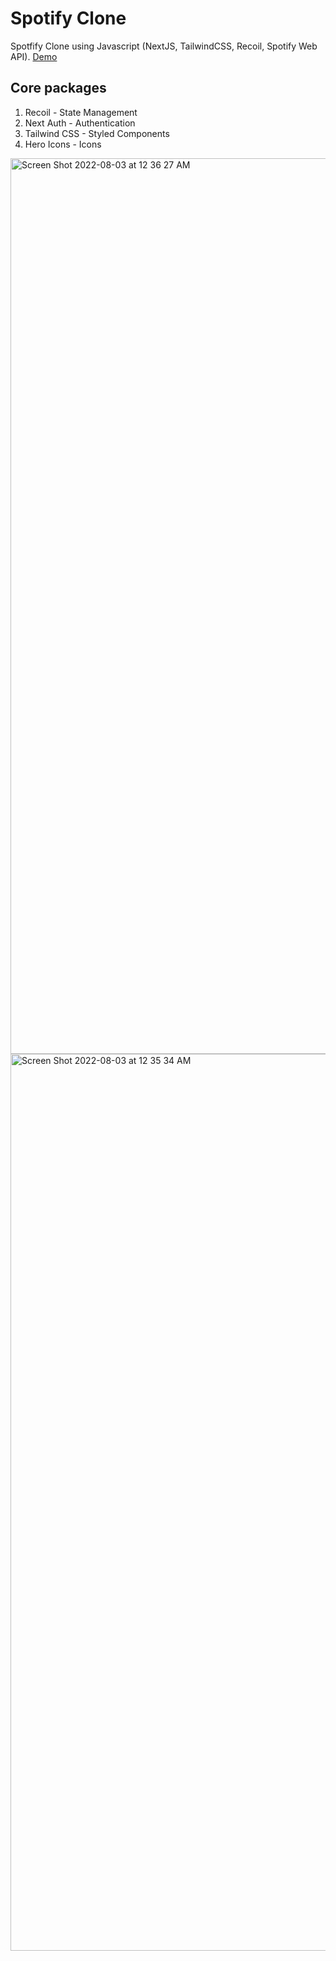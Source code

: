# Spotify Clone

Spotfify Clone using Javascript (NextJS, TailwindCSS, Recoil, Spotify Web API). 
[Demo](https://spotify.edwardl.ca/)

## Core packages

1. Recoil - State Management
2. Next Auth - Authentication
3. Tailwind CSS - Styled Components
4. Hero Icons - Icons
  
<img width="1433" alt="Screen Shot 2022-08-03 at 12 36 27 AM" src="https://user-images.githubusercontent.com/20784807/182551185-60e0bfea-3321-463b-a6a0-1b8a04558063.png">

<img width="1435" alt="Screen Shot 2022-08-03 at 12 35 34 AM" src="https://user-images.githubusercontent.com/20784807/182551191-915e56bb-a71b-4603-8920-f5eee4722aff.png">
